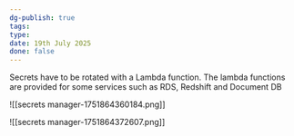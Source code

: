 ```yaml
---
dg-publish: true
tags: 
type: 
date: 19th July 2025
done: false
---
```


Secrets have to be rotated with a Lambda function. 
The lambda functions are provided for some services such as RDS, Redshift and Document DB

![[secrets manager-1751864360184.png]]

![[secrets manager-1751864372607.png]]